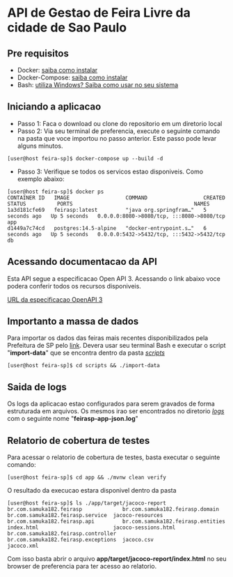 # API de Gestao de Feira Livre da cidade de Sao Paulo

## Pre requisitos

- Docker: [saiba como instalar](https://docs.docker.com/engine/install/)
- Docker-Compose: [saiba como instalar](https://docs.docker.com/compose/install/)
- Bash: [utiliza Windows? Saiba como usar no seu sistema](https://www.thewindowsclub.com/how-to-run-sh-or-shell-script-file-in-windows-10)

## Iniciando a aplicacao

- Passo 1: Faca o download ou clone do repositorio em um diretorio local
- Passo 2: Via seu terminal de preferencia, execute o seguinte comando na pasta que voce importou no passo anterior.
  Este passo pode levar alguns minutos.

```shell
[user@host feira-sp]$ docker-compose up --build -d
```

- Passo 3: Verifique se todos os servicos estao disponiveis. Como exemplo abaixo:

```shell
[user@host feira-sp]$ docker ps
CONTAINER ID   IMAGE                  COMMAND                  CREATED          STATUS          PORTS                                       NAMES
1a3d181cfe69   feirasp:latest         "java org.springfram…"   5 seconds ago   Up 5 seconds   0.0.0.0:8080->8080/tcp, :::8080->8080/tcp   app
d1449a7c74cd   postgres:14.5-alpine   "docker-entrypoint.s…"   6 seconds ago   Up 5 seconds   0.0.0.0:5432->5432/tcp, :::5432->5432/tcp   db

```

## Acessando documentacao da API

Esta API segue a especificacao Open API 3. Acessando o link abaixo voce podera conferir todos os recursos disponiveis.

[URL da especificacao OpenAPI 3](http://localhost:8080/swagger-ui/index.html#/feira-api)

## Importanto a massa de dados

Para importar os dados das feiras mais recentes disponibilizados pela Prefeitura de SP pelo [link](http://www.prefeitura.sp.gov.br/cidade/secretarias/upload/chamadas/feiras_livres_1429113213.zip).
Devera usar seu terminal Bash e executar o script "**import-data**" que se encontra dentro da pasta *[scripts](scripts)*

```shell
[user@host feira-sp]$ cd scripts && ./import-data

```

## Saida de logs

Os logs da aplicacao estao configurados para serem gravados de forma estruturada em arquivos. Os mesmos irao ser encontrados no diretorio *[logs](logs)* com o seguinte nome "**feirasp-app-json.log**"

## Relatorio de cobertura de testes

Para acessar o relatorio de cobertura de testes, basta executar o seguinte comando:

```shell
[user@host feira-sp]$ cd app && ./mvnw clean verify

```

O resultado da execucao estara disponivel dentro da pasta 

```shell
[user@host feira-sp]$ ls ./app/target/jacoco-report
br.com.samuka182.feirasp             br.com.samuka182.feirasp.domain      br.com.samuka182.feirasp.service  jacoco-resources
br.com.samuka182.feirasp.api         br.com.samuka182.feirasp.entities    index.html                        jacoco-sessions.html
br.com.samuka182.feirasp.controller  br.com.samuka182.feirasp.exceptions  jacoco.csv                        jacoco.xml

```

Com isso basta abrir o arquivo **app/target/jacoco-report/index.html** no seu browser de preferencia para ter acesso ao relatorio.